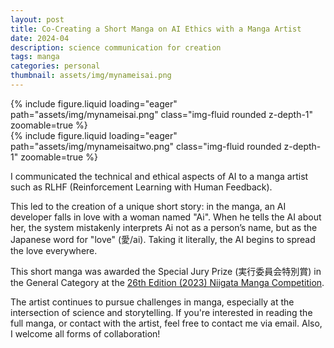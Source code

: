 ```yaml
---
layout: post
title: Co-Creating a Short Manga on AI Ethics with a Manga Artist
date: 2024-04
description: science communication for creation
tags: manga
categories: personal
thumbnail: assets/img/mynameisai.png
---
```

<div class="row mt-3">
    <div class="col-sm mt-3 mt-md-0">
        {% include figure.liquid loading="eager" path="assets/img/mynameisai.png" class="img-fluid rounded z-depth-1" zoomable=true %}
    </div>
    <div class="col-sm mt-3 mt-md-0">
        {% include figure.liquid loading="eager" path="assets/img/mynameisaitwo.png" class="img-fluid rounded z-depth-1" zoomable=true %}
    </div>
</div>

I communicated the technical and ethical aspects of AI to a manga artist such as RLHF (Reinforcement Learning with Human Feedback). 

This led to the creation of a unique short story: in the manga, an AI developer falls in love with a woman named "Ai". When he tells the AI about her, the system mistakenly interprets Ai not as a person’s name, but as the Japanese word for "love" (愛/ai).
Taking it literally, the AI begins to spread the love everywhere.

This short manga was awarded the Special Jury Prize (実行委員会特別賞) in the General Category at the [26th Edition (2023) Niigata Manga Competition](https://manganime-niigata.jp/results/5069/). 

The artist continues to pursue challenges in manga, especially at the intersection of science and storytelling. If you're interested in reading the full manga, or contact with the artist, feel free to contact me via email. Also, I welcome all forms of collaboration!
